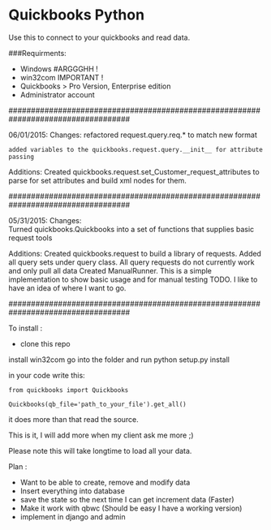 Quickbooks Python
==================

Use this to connect to your quickbooks and read data.

###Requirments:

- Windows #ARGGGHH !
- win32com IMPORTANT !
- Quickbooks > Pro Version, Enterprise edition
- Administrator account

###################################################################################

06/01/2015:
Changes:
    refactored request.query.req.* to match new format
    
    added variables to the quickbooks.request.query.__init__ for attribute passing

Additions:
    Created quickbooks.request.set_Customer_request_attributes to parse for set attributes and 
            build xml nodes for them.

###################################################################################

05/31/2015:
Changes:  
    Turned quickbooks.Quickbooks into a set of functions that supplies basic request tools

Additions:
    Created quickbooks.request to build a library of requests.  Added all query sets under
            query class.  All query requests do not currently work and only pull all data
    Created ManualRunner.  This is a simple implementation to show basic usage 
            and for manual testing
    TODO.  I like to have an idea of where I want to go.

###################################################################################

To install :
- clone this repo

install win32com
go into the folder and run python setup.py install

in your code write this:

```
from quickbooks import Quickbooks

Quickbooks(qb_file='path_to_your_file').get_all()
```

it does more than that read the source.

This is it, I will add more when my client ask me more ;)

Please note this will take longtime to load all your data.

Plan :
- Want to be able to create, remove and modify data
- Insert everything into database
- save the state so the next time I can get increment data (Faster)
- Make it work with qbwc (Should be easy I have a working version)
- implement in django and admin
